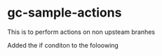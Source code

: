 # gc-sample-actions
This is to perform actions on non upsteam branhes


Added the if conditon to the foloowing
